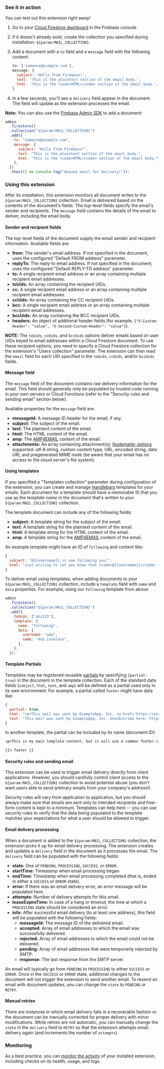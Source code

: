 ### See it in action

You can test out this extension right away!

1.  Go to your [Cloud Firestore dashboard](https://console.firebase.google.com/project/${param:PROJECT_ID}/firestore/data) in the Firebase console.

1.  If it doesn't already exist, create the collection you specified during installation: `${param:MAIL_COLLECTION}`.

1.  Add a document with a `to` field and a `message` field with the following content:

    ```js
    to: ['someone@example.com'],
    message: {
      subject: 'Hello from Firebase!',
      text: 'This is the plaintext section of the email body.',
      html: 'This is the <code>HTML</code> section of the email body.',
    }
    ```

1.  In a few seconds, you'll see a `delivery` field appear in the document. The field will update as the extension processes the email.

**Note:** You can also use the [Firebase Admin SDK][admin_sdk] to add a document:

```js
admin
  .firestore()
  .collection("${param:MAIL_COLLECTION}")
  .add({
    to: "someone@example.com",
    message: {
      subject: "Hello from Firebase!",
      text: "This is the plaintext section of the email body.",
      html: "This is the <code>HTML</code> section of the email body.",
    },
  })
  .then(() => console.log("Queued email for delivery!"));
```

### Using this extension

After its installation, this extension monitors all document writes to the `${param:MAIL_COLLECTION}` collection. Email is delivered based on the contents of the document's fields. The top-level fields specify the email's sender and recipients. The `message` field contains the details of the email to deliver, including the email body.

#### Sender and recipient fields

The top-level fields of the document supply the email sender and recipient information. Available fields are:

- **from:** The sender's email address. If not specified in the document, uses the configured "Default FROM address" parameter.
- **replyTo:** The reply-to email address. If not specified in the document, uses the configured "Default REPLY-TO address" parameter.
- **to:** A single recipient email address or an array containing multiple recipient email addresses.
- **toUids:** An array containing the recipient UIDs.
- **cc:** A single recipient email address or an array containing multiple recipient email addresses.
- **ccUids:** An array containing the CC recipient UIDs.
- **bcc:** A single recipient email address or an array containing multiple recipient email addresses.
- **bccUids:** An array containing the BCC recipient UIDs.
- **headers:** An object of additional header fields (for example, `{"X-Custom-Header": "value", "X-Second-Custom-Header": "value"}`).

**NOTE:** The `toUids`, `ccUids`, and `bccUids` options deliver emails based on user UIDs keyed to email addresses within a Cloud Firestore document. To use these recipient options, you need to specify a Cloud Firestore collection for the extension's "Users collection" parameter. The extension can then read the `email` field for each UID specified in the `toUids`, `ccUids`, and/or `bccUids` fields.

#### Message field

The `message` field of the document contains raw delivery information for the email. This field should generally only be populated by trusted code running in your own servers or Cloud Functions (refer to the "Security rules and sending email" section below).

Available properties for the `message` field are:

- **messageId:** A message ID header for the email, if any.
- **subject:** The subject of the email.
- **text:** The plaintext content of the email.
- **html:** The HTML content of the email.
- **amp:** The [AMP4EMAIL][amp4email] content of the email.
- **attachments:** An array containing attachment(s); [Nodemailer options](https://nodemailer.com/message/attachments/) supported: utf-8 string, custom content type, URL, encoded string, data URI, and pregenerated MIME node (be aware that your email has no access to the cloud server's file system).

#### Using templates

If you specified a "Templates collection" parameter during configuration of the extension, you can create and manage [Handlebars][handlebars] templates for your emails. Each document for a template should have a memorable ID that you use as the _template name_ in the document that's written to your `${param:MAIL_COLLECTION}` collection.

The template document can include any of the following fields:

- **subject:** A template string for the subject of the email.
- **text:** A template string for the plaintext content of the email.
- **html:** A template string for the HTML content of the email.
- **amp:** A template string for the [AMP4EMAIL][amp4email] content of the email.

An example template might have an ID of `following` and content like:

```js
{
  subject: "@{{username}} is now following you!",
  html: "Just writing to let you know that <code>@{{username}}</code> ({{name}}) is now following you."
}
```

To deliver email using templates, when adding documents to your `${param:MAIL_COLLECTION}` collection, include a `template` field with `name` and `data` properties. For example, using our `following` template from above:

```js
admin
  .firestore()
  .collection("${param:MAIL_COLLECTION}")
  .add({
    toUids: ["abc123"],
    template: {
      name: "following",
      data: {
        username: "ada",
        name: "Ada Lovelace",
      },
    },
  });
```

#### Template Partials

Templates may be registered reusable [partials](https://handlebarsjs.com/guide/partials.html) by specifying `{partial: true}` in the document in the template collection. Each of the standard data fields (`subject`, `html`, `text`, and `amp`) will be defined as a partial used only in its own environment. For example, a partial called `footer` might have data like:

```js
{
  partial: true,
  html: "<p>This mail was sent by ExampleApp, Inc. <a href='https://example.com/unsubscribe'>Unsubscribe</a></p>",
  text: "This mail was sent by ExampleApp, Inc. Unsubscribe here: https://example.com/unsubscribe"
}
```

In another template, the partial can be included by its name (document ID):

```html
<p>This is my main template content, but it will use a common footer.</p>

{{> footer }}
```

#### Security rules and sending email

This extension can be used to trigger email delivery directly from client applications. However, you should carefully control client access to the `${param:MAIL_COLLECTION}` collection to avoid potential abuse (you don't want users able to send arbitrary emails from your company's address!).

Security rules will vary from application to application, but you should always make sure that emails are sent only to intended recipients and free-form content is kept to a minimum. Templates can help here -- you can use security rules to verify that the data being populated to the template matches your expectations for what a user should be allowed to trigger.

#### Email delivery processing

When a document is added to the `${param:MAIL_COLLECTION}` collection, the extension picks it up for email delivery processing. The extension creates and updates a `delivery` field in the document as it processes the email. The `delivery` field can be populated with the following fields:

- **state:** One of `PENDING`, `PROCESSING`, `SUCCESS`, or `ERROR`.
- **startTime:** Timestamp when email processing began.
- **endTime:** Timestamp when email processing completed (that is, ended in either a `SUCCESS` or `ERROR` state).
- **error:** If there was an email delivery error, an error message will be populated here.
- **attempts:** Number of delivery attempts for this email.
- **leaseExpireTime:** In case of a hang or timeout, the time at which a `PROCESSING` state should be considered an error.
- **info:** After successful email delivery (to at least one address), this field will be populated with the following fields:
  - **messageId:** The message ID of the delivered email.
  - **accepted:** Array of email addresses to which the email was successfully delivered.
  - **rejected:** Array of email addresses to which the email could not be delivered.
  - **pending:** Array of email addresses that were temporarily rejected by SMTP.
  - **response:** The last response from the SMTP server.

An email will typically go from `PENDING` to `PROCESSING` to either `SUCCESS` or `ERROR`. Once in the `SUCCESS` or `ERROR` state, additional changes to the document will not trigger the extension to send another email. To resend an email with document updates, you can change the `state` to `PENDING` or `RETRY`.

#### Manual retries

There are instances in which email delivery fails in a recoverable fashion or the document can be manually corrected for proper delivery with minor modifications. While retries are not automatic, you can manually change the `state` in the `delivery` field to `RETRY` so that the extension attempts email delivery again (and increments the number of `attempts`).

### Monitoring

As a best practice, you can [monitor the activity](https://firebase.google.com/docs/extensions/manage-installed-extensions#monitor) of your installed extension, including checks on its health, usage, and logs.

[mail_collection]: https://console.firebase.google.com/project/_/firestore/data~2F${param:MAIL_COLLECTION}
[admin_sdk]: https://firebase.google.com/docs/admin/setup
[amp4email]: https://amp.dev/documentation/guides-and-tutorials/learn/email-spec/amp-email-format/
[handlebars]: https://handlebarsjs.com/
